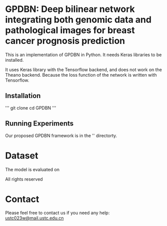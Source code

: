 # GPDBN: Deep bilinear network integrating both genomic data and pathological images for breast cancer prognosis prediction

This is an implementation of GPDBN in Python. It needs Keras libraries to be installed.

It uses Keras library with the Tensorflow backend, and does not work on the Theano backend. Because the loss function of the network is written with Tensorflow.

## Installation
'''
git clone 
cd GPDBN
'''
## Running Experiments
Our proposed GPDBN framework is in the '' directorty.

# Dataset
The model is evaluated on 

All rights reserved

# Contact
Please feel free to contact us if you need any help: ustc023w@mail.ustc.edu.cn
